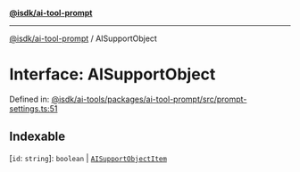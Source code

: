 [**@isdk/ai-tool-prompt**](../README.md)

***

[@isdk/ai-tool-prompt](../globals.md) / AISupportObject

# Interface: AISupportObject

Defined in: [@isdk/ai-tools/packages/ai-tool-prompt/src/prompt-settings.ts:51](https://github.com/isdk/ai-tool-prompt.js/blob/1daf0234c6beea84df91d95a5a6b8f901fbeace7/src/prompt-settings.ts#L51)

## Indexable

\[`id`: `string`\]: `boolean` \| [`AISupportObjectItem`](AISupportObjectItem.md)
